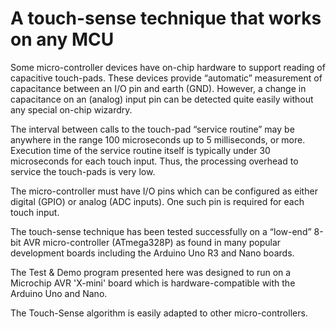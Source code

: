 # A touch-sense technique that works on any MCU 

Some micro-controller devices have on-chip hardware to support reading of capacitive touch-pads. 
These devices provide “automatic” measurement of capacitance between an I/O pin and earth (GND). 
However, a change in capacitance on an (analog) input pin can be detected quite easily without any special on-chip wizardry.

The interval between calls to the touch-pad “service routine” may be anywhere in the range 100 microseconds up to 5 milliseconds,
or more.  Execution time of the service routine itself is typically under 30 microseconds for each touch input. 
Thus, the processing overhead to service the touch-pads is very low.  

The micro-controller must have I/O pins which can be configured as either digital (GPIO) 
or analog (ADC inputs). One such pin is required for each touch input.

The touch-sense technique has been tested successfully on a “low-end” 8-bit AVR micro-controller
(ATmega328P) as found in many popular development boards including the Arduino Uno R3 and Nano boards.

The Test & Demo program presented here was designed to run on a Microchip AVR 'X-mini' board which is hardware-compatible
with the Arduino Uno and Nano.

The Touch-Sense algorithm is easily adapted to other micro-controllers.
